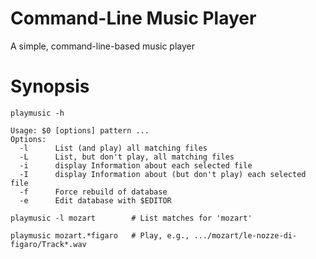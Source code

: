 Command-Line Music Player
===============

A simple, command-line-based music player

Synopsis
===============

    playmusic -h

    Usage: $0 [options] pattern ...
    Options:
      -l      List (and play) all matching files
      -L      List, but don't play, all matching files
      -i      display Information about each selected file
      -I      display Information about (but don't play) each selected file
      -f      Force rebuild of database
      -e      Edit database with $EDITOR

    playmusic -l mozart        # List matches for 'mozart'

    playmusic mozart.*figaro   # Play, e.g., .../mozart/le-nozze-di-figaro/Track*.wav
